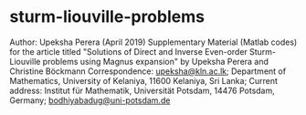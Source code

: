 # sturm-liouville-problems

 Author: Upeksha Perera (April 2019)
 Supplementary Material (Matlab codes) for the article titled
 "Solutions of Direct and Inverse Even-order Sturm-Liouville problems using Magnus expansion"
 by Upeksha Perera and Christine Böckmann
 Correspondence: upeksha@kln.ac.lk; Department of Mathematics, University of Kelaniya, 11600 Kelaniya, Sri Lanka;
 Current address: Institut für Mathematik, Universität Potsdam, 14476 Potsdam, Germany; bodhiyabadug@uni-potsdam.de
